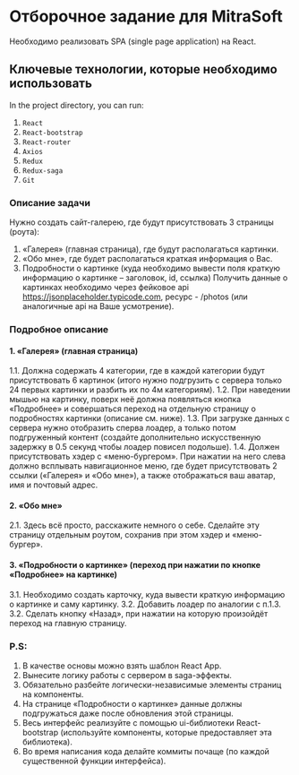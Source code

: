 # Отборочное задание для MitraSoft

Необходимо реализовать SPA (single page application) на React.

## Ключевые технологии, которые необходимо использовать


In the project directory, you can run:
1. `React`
2. `React-bootstrap`
3. `React-router`
4. `Axios`
5. `Redux`
6. `Redux-saga`
7. `Git`

### Описание задачи
Нужно создать сайт-галерею, где будут присутствовать 3 страницы (роута):
1. «Галерея» (главная страница), где будут располагаться картинки.
2. «Обо мне», где будет располагаться краткая информация о Вас.
3. Подробности о картинке (куда необходимо вывести поля краткую информацию о картинке – заголовок, id, ссылка)
   Получить данные о картинках необходимо через фейковое api https://jsonplaceholder.typicode.com, ресурс - /photos (или
   аналогичные api на Ваше усмотрение).
### Подробное описание
#### 1. «Галерея» (главная страница)
   1.1. Должна содержать 4 категории, где в каждой категории будут присутствовать 6 картинок (итого нужно подгрузить с
   сервера только 24 первых картинки и разбить их по 4м категориям).
   1.2. При наведении мышью на картинку, поверх неё должна появляться кнопка «Подробнее» и совершаться переход на
   отдельную страницу о подробностях картинки (описание см. ниже).
   1.3. При загрузке данных с сервера нужно отобразить сперва лоадер, а только потом подгруженный контент (создайте
   дополнительно искусственную задержку в 0.5 секунд чтобы лоадер повисел подольше).
   1.4. Должен присутствовать хэдер с «меню-бургером». При нажатии на него слева должно всплывать навигационное
   меню, где будет присутствовать 2 ссылки («Галерея» и «Обо мне»), а также отображаться ваш аватар, имя и почтовый
   адрес.
#### 2. «Обо мне»
   2.1. Здесь всё просто, расскажите немного о себе. Сделайте эту страницу отдельным роутом, сохранив при этом хэдер и
   «меню-бургер».
#### 3. «Подробности о картинке» (переход при нажатии по кнопке «Подробнее» на картинке)
   3.1. Необходимо создать карточку, куда вывести краткую информацию о картинке и саму картинку.
   3.2. Добавить лоадер по аналогии с п.1.3.
   3.2. Сделать кнопку «Назад», при нажатии на которую произойдёт переход на главную страницу.

###  P.S:
1. В качестве основы можно взять шаблон React App.
2. Вынесите логику работы с сервером в saga-эффекты.
3. Обязательно разбейте логически-независимые элементы страниц на компоненты.
4. На странице «Подробности о картинке» данные должны подгружаться даже после обновления этой страницы.
5. Весь интерфейс реализуйте с помощью ui-библиотеки React-bootstrap (используйте компоненты, которые
   предоставляет эта библиотека).
6. Во время написания кода делайте коммиты почаще (по каждой существенной функции интерфейса).
